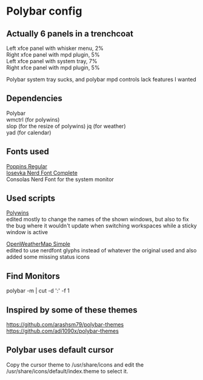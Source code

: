 Polybar config
=======

Actually 6 panels in a trenchcoat
-------

Left xfce panel with whisker menu, 2%  
Right xfce panel with mpd plugin, 5%  
Left xfce panel with system tray, 7%  
Right xfce panel with mpd plugin, 5%  
  
Polybar system tray sucks, and polybar mpd controls
lack features I wanted


Dependencies  
-------

Polybar  
wmctrl (for polywins)  
slop (for the resize of polywins)
jq (for weather)  
yad (for calendar)  
  
  
Fonts used  
-------
[Poppins Regular](https://fonts.google.com/specimen/Poppins?category=Sans+Serif&sort=popularity&preview.size=12)  
[Iosevka Nerd Font Complete](https://github.com/ryanoasis/nerd-fonts)  
Consolas Nerd Font for the system monitor


Used scripts 
-------

[Polywins](https://github.com/alnj/polywins)  
edited mostly to change the names of the shown windows, but also
to fix the bug where it wouldn't update when switching workspaces
while a sticky window is active   

[OpenWeatherMap Simple](https://github.com/polybar/polybar-scripts/tree/master/polybar-scripts)  
edited to use nerdfont glyphs instead of whatever the original used
and also added some missing status icons


Find Monitors
-------
polybar -m | cut -d ':' -f 1


Inspired by some of these themes  
-------
https://github.com/arashsm79/polybar-themes  
https://github.com/adi1090x/polybar-themes


Polybar uses default cursor 
-------

Copy the cursor theme to /usr/share/icons and edit the /usr/share/icons/default/index.theme to select it. 
